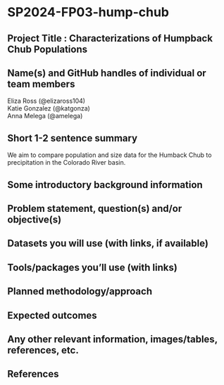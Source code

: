 # SP2024-FP03-hump-chub
## Project Title : Characterizations of Humpback Chub Populations

## Name(s) and GitHub handles of individual or team members
Eliza Ross (@elizaross104)
<br>Katie Gonzalez (@katgonza)
<br>Anna Melega (@amelega)

## Short 1-2 sentence summary
We aim to compare population and size data for the Humback Chub to precipitation in the Colorado River basin.

## Some introductory background information

## Problem statement, question(s) and/or objective(s)

## Datasets you will use (with links, if available)

## Tools/packages you’ll use (with links)

## Planned methodology/approach

## Expected outcomes

## Any other relevant information, images/tables, references, etc.

## References
